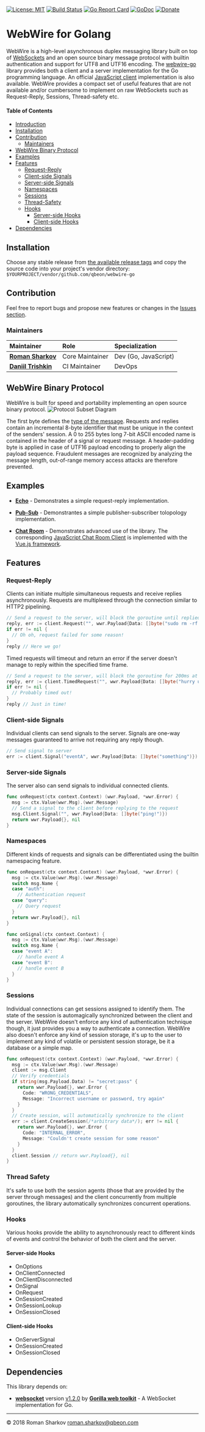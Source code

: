 [![License: MIT](https://img.shields.io/badge/License-MIT-yellow.svg)](https://opensource.org/licenses/MIT)
[![Build Status](https://travis-ci.org/qbeon/webwire-go.svg?branch=master)](https://travis-ci.org/qbeon/webwire-go)
[![Go Report Card](https://goreportcard.com/badge/github.com/qbeon/webwire-go)](https://goreportcard.com/report/github.com/qbeon/webwire-go)
[![GoDoc](https://godoc.org/github.com/zalando/skipper?status.svg)](https://godoc.org/github.com/qbeon/webwire-go)
[![Donate](https://img.shields.io/badge/Donate-PayPal-green.svg)](https://www.paypal.me/romshark)

# WebWire for Golang
WebWire is a high-level asynchronous duplex messaging library built on top of [WebSockets](https://developer.mozilla.org/de/docs/WebSockets) and an open source binary message protocol with builtin authentication and support for UTF8 and UTF16 encoding.
The [webwire-go](https://github.com/qbeon/webwire-go) library provides both a client and a server implementation for the Go programming language. An official [JavaScript client](https://github.com/qbeon/webwire-js) implementation is also available. WebWire provides a compact set of useful features that are not available and/or cumbersome to implement on raw WebSockets such as Request-Reply, Sessions, Thread-safety etc.

#### Table of Contents
- [Introduction](https://github.com/qbeon/webwire-go#webwire-for-golang)
- [Installation](https://github.com/qbeon/webwire-go#installation)
- [Contribution](https://github.com/qbeon/webwire-go#contribution)
  - [Maintainers](https://github.com/qbeon/webwire-go#maintainers)
- [WebWire Binary Protocol](https://github.com/qbeon/webwire-go#webwire-binary-protocol)
- [Examples](https://github.com/qbeon/webwire-go#examples)
- [Features](https://github.com/qbeon/webwire-go#features)
  - [Request-Reply](https://github.com/qbeon/webwire-go#request-reply)
  - [Client-side Signals](https://github.com/qbeon/webwire-go#client-side-signals)
  - [Server-side Signals](https://github.com/qbeon/webwire-go#server-side-signals)
  - [Namespaces](https://github.com/qbeon/webwire-go#namespaces)
  - [Sessions](https://github.com/qbeon/webwire-go#sessions)
  - [Thread-Safety](https://github.com/qbeon/webwire-go#thread-safety)
  - [Hooks](https://github.com/qbeon/webwire-go#hooks)
    - [Server-side Hooks](https://github.com/qbeon/webwire-go#server-side-hooks)
    - [Client-side Hooks](https://github.com/qbeon/webwire-go#client-side-hooks)
- [Dependencies](https://github.com/qbeon/webwire-go#dependencies)


## Installation
Choose any stable release from [the available release tags](https://github.com/qbeon/webwire-go/releases) and copy the source code into your project's vendor directory: ```$YOURPROJECT/vendor/github.com/qbeon/webwire-go```

## Contribution
Feel free to report bugs and propose new features or changes in the [Issues section](https://github.com/qbeon/webwire-go/issues).

### Maintainers
| Maintainer | Role | Specialization |
| :--- | :--- | :--- |
| **[Roman Sharkov](https://github.com/romshark)** | Core Maintainer | Dev (Go, JavaScript) |
| **[Daniil Trishkin](https://github.com/FromZeus)** | CI Maintainer | DevOps |

## WebWire Binary Protocol
WebWire is built for speed and portability implementing an open source binary protocol.
![Protocol Subset Diagram](https://github.com/qbeon/webwire-go/blob/master/docs/img/wwr_msgproto_diagram.svg)

The first byte defines the [type of the message](https://github.com/qbeon/webwire-go/blob/master/message.go#L71). Requests and replies contain an incremental 8-byte identifier that must be unique in the context of the senders' session. A 0 to 255 bytes long 7-bit ASCII encoded name is contained in the header of a signal or request message.
A header-padding byte is applied in case of UTF16 payload encoding to properly align the payload sequence.
Fraudulent messages are recognized by analyzing the message length, out-of-range memory access attacks are therefore prevented.

## Examples
- **[Echo](https://github.com/qbeon/webwire-go/tree/master/examples/echo)** - Demonstrates a simple request-reply implementation.

- **[Pub-Sub](https://github.com/qbeon/webwire-go/tree/master/examples/pubsub)** - Demonstrantes a simple publisher-subscriber tolopology implementation.

- **[Chat Room](https://github.com/qbeon/webwire-go/tree/master/examples/chatroom)** - Demonstrates advanced use of the library. The corresponding [JavaScript Chat Room Client](https://github.com/qbeon/webwire-js/tree/master/examples/chatroom-client-vue) is implemented with the [Vue.js framework](https://vuejs.org/).

## Features
### Request-Reply
Clients can initiate multiple simultaneous requests and receive replies asynchronously. Requests are multiplexed through the connection similar to HTTP2 pipelining.

```go
// Send a request to the server, will block the goroutine until replied
reply, err := client.Request("", wwr.Payload{Data: []byte("sudo rm -rf /")})
if err != nil {
  // Oh oh, request failed for some reason!
}
reply // Here we go!
 ```

Timed requests will timeout and return an error if the server doesn't manage to reply within the specified time frame.

```go
// Send a request to the server, will block the goroutine for 200ms at max
reply, err := client.TimedRequest("", wwr.Payload{Data: []byte("hurry up!")}, 200*time.Millisecond)
if err != nil {
  // Probably timed out!
}
reply // Just in time!
```

### Client-side Signals
Individual clients can send signals to the server. Signals are one-way messages guaranteed to arrive not requiring any reply though.

```go
// Send signal to server
err := client.Signal("eventA", wwr.Payload{Data: []byte("something")})
```

### Server-side Signals
The server also can send signals to individual connected clients.

```go
func onRequest(ctx context.Context) (wwr.Payload, *wwr.Error) {
  msg := ctx.Value(wwr.Msg).(wwr.Message)
  // Send a signal to the client before replying to the request
  msg.Client.Signal("", wwr.Payload{Data: []byte("ping!")})
  return wwr.Payload{}, nil
}
```

### Namespaces
Different kinds of requests and signals can be differentiated using the builtin namespacing feature.

```go
func onRequest(ctx context.Context) (wwr.Payload, *wwr.Error) {
  msg := ctx.Value(wwr.Msg).(wwr.Message)
  switch msg.Name {
  case "auth":
    // Authentication request
  case "query":
    // Query request
  }
  return wwr.Payload{}, nil
}
```
```go
func onSignal(ctx context.Context) {
  msg := ctx.Value(wwr.Msg).(wwr.Message)
  switch msg.Name {
  case "event A":
    // handle event A
  case "event B":
    // handle event B
  }
}
```

### Sessions
Individual connections can get sessions assigned to identify them. The state of the session is automagically synchronized between the client and the server. WebWire doesn't enforce any kind of authentication technique though, it just provides you a way to authenticate a connection. WebWire also doesn't enforce any kind of session storage, it's up to the user to implement any kind of volatile or persistent session storage, be it a database or a simple map.

```go
func onRequest(ctx context.Context) (wwr.Payload, *wwr.Error) {
  msg := ctx.Value(wwr.Msg).(wwr.Message)
  client := msg.Client
  // Verify credentials
  if string(msg.Payload.Data) != "secret:pass" {
    return wwr.Payload{}, wwr.Error {
      Code: "WRONG_CREDENTIALS",
      Message: "Incorrect username or password, try again"
    }
  }
  // Create session, will automatically synchronize to the client
  err := client.CreateSession(/*arbitrary data*/); err != nil {
    return wwr.Payload{}, wwr.Error {
      Code: "INTERNAL_ERROR",
      Message: "Couldn't create session for some reason"
    }
  }
  client.Session // return wwr.Payload{}, nil
}
```

### Thread Safety
It's safe to use both the session agents (those that are provided by the server through messages) and the client concurrently from multiple goroutines, the library automatically synchronizes concurrent operations.

### Hooks
Various hooks provide the ability to asynchronously react to different kinds of events and control the behavior of both the client and the server.

#### Server-side Hooks
- OnOptions
- OnClientConnected
- OnClientDisconnected
- OnSignal
- OnRequest
- OnSessionCreated
- OnSessionLookup
- OnSessionClosed

#### Client-side Hooks
- OnServerSignal
- OnSessionCreated
- OnSessionClosed

## Dependencies
This library depends on:
- **[websocket](https://github.com/gorilla/websocket)** version [v1.2.0](https://github.com/gorilla/websocket/releases/tag/v1.2.0) by **[Gorilla web toolkit](https://github.com/gorilla)** - A WebSocket implementation for Go.

----

© 2018 Roman Sharkov <roman.sharkov@qbeon.com>
